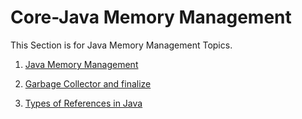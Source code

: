 # Core-Java Memory Management

This Section is for Java Memory Management Topics.

1. <a href="">Java Memory Management</a>

2. <a href="">Garbage Collector and finalize</a>

3. <a href="">Types of References in Java</a>





